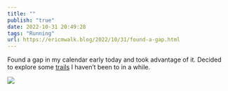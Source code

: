 ```yaml
---
title: ""
publish: "true"
date: 2022-10-31 20:49:28
tags: "Running"
url: https://ericmwalk.blog/2022/10/31/found-a-gap.html
---
```


Found a gap in my calendar early today and took advantage of it. Decided to explore some [trails](http://www.strava.com/activities/8049001168) I haven’t been to in a while.


![](https://ericmwalk.blog/uploads/2022/312e3fe926.jpg)